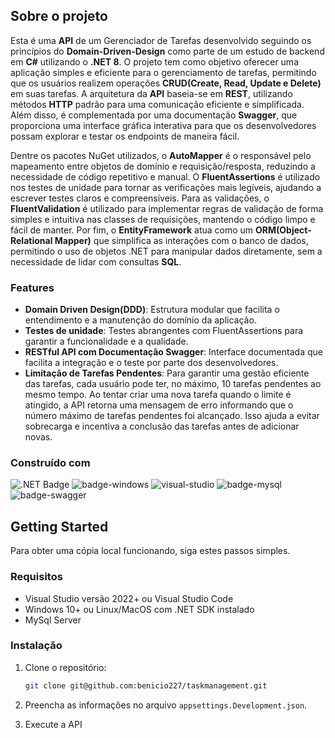 ## Sobre o projeto
 
Esta é uma **API** de um Gerenciador de Tarefas desenvolvido seguindo os princípios do **Domain-Driven-Design** como parte de um estudo de backend em **C#** utilizando o **.NET 8**. O projeto tem como objetivo oferecer uma aplicação simples e eficiente para o gerenciamento de tarefas, permitindo que os usuários realizem operações **CRUD(Create, Read, Update e Delete)** em suas tarefas. A arquitetura da **API** baseia-se em **REST**, utilizando métodos **HTTP** padrão para uma comunicação eficiente e simplificada. Além disso, é complementada por uma documentação **Swagger**, que proporciona uma interface gráfica interativa para que os desenvolvedores possam explorar e testar os endpoints de maneira fácil.

Dentre os pacotes NuGet utilizados, o **AutoMapper** é o responsável pelo mapeamento entre objetos de domínio e requisição/resposta, reduzindo a necessidade de código repetitivo e manual. O **FluentAssertions** é utilizado nos testes de unidade para tornar as verificações mais legíveis, ajudando a escrever testes claros e compreensíveis. Para as validações, o **FluentValidation** é utilizado para implementar regras de validação de forma simples e intuitiva nas classes de requisições, mantendo o código limpo e fácil de manter. Por fim, o **EntityFramework** atua como um **ORM(Object-Relational Mapper)** que simplifica as interações com o banco de dados, permitindo o uso de objetos .NET para manipular dados diretamente, sem a necessidade de lidar com consultas **SQL**.

### Features

- **Domain Driven Design(DDD)**: Estrutura modular que facilita o entendimento e a manutenção do domínio da aplicação.
- **Testes de unidade**: Testes abrangentes com FluentAssertions para garantir a funcionalidade e a qualidade.
- **RESTful API com Documentação Swagger**: Interface documentada que facilita a integração e o teste por parte dos desenvolvedores.
- **Limitação de Tarefas Pendentes**: Para garantir uma gestão eficiente das tarefas, cada usuário pode ter, no máximo, 10 tarefas pendentes ao mesmo tempo. Ao tentar criar uma nova tarefa quando o limite é atingido, a API retorna uma mensagem de erro informando que o número máximo de tarefas pendentes foi alcançado. Isso ajuda a evitar sobrecarga e incentiva a conclusão das tarefas antes de adicionar novas.

### Construído com

![.NET Badge](https://img.shields.io/badge/.NET-512BD4?logo=dotnet&logoColor=fff&style=for-the-badge)
![badge-windows](https://img.shields.io/badge/Windows-0078D6?style=for-the-badge&logo=windows&logoColor=white)
![visual-studio](https://img.shields.io/badge/Visual_Studio-5C2D91?style=for-the-badge&logo=visual%20studio&logoColor=white)
![badge-mysql](https://img.shields.io/badge/MySQL-005C84?style=for-the-badge&logo=mysql&logoColor=white)
![badge-swagger](http://img.shields.io/badge/Swagger-85EA2D?logo=swagger&logoColor=000&style=for-the-badge)

## Getting Started

Para obter uma cópia local funcionando, siga estes passos simples.

### Requisitos

- Visual Studio versão 2022+ ou Visual Studio Code
- Windows 10+ ou Linux/MacOS com .NET SDK instalado
- MySql Server

### Instalação

1. Clone o repositório:

    ```sh
    git clone git@github.com:benicio227/taskmanagement.git
    ```

2. Preencha as informações no arquivo `appsettings.Development.json`.
3. Execute a API